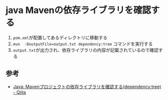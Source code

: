 # java Mavenの依存ライブラリを確認する
1. `pom.xml`が配置してあるディレクトリに移動する
2.  `mvn  -DoutputFile=output.txt dependency:tree`  コマンドを実行する
3. `output.txt`が出力され、依存ライブラリの内容が記載されているので確認する

## 参考
- [Java: Mavenプロジェクトの依存ライブラリを確認する(dependency:tree) - Qiita](https://qiita.com/flyaway/items/1df3ce9b4dae6f6e5e28)